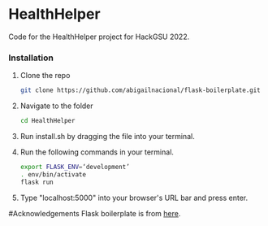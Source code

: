 # HealthHelper
Code for the HealthHelper project for HackGSU 2022.

### Installation

1. Clone the repo
   ```sh
   git clone https://github.com/abigailnacional/flask-boilerplate.git
   ```
2. Navigate to the folder
   ```sh
   cd HealthHelper
   ```
3. Run install.sh by dragging the file into your terminal.

4. Run the following commands in your terminal.
   ```sh
   export FLASK_ENV=‘development’
   . env/bin/activate
   flask run
   ```

5. Type "localhost:5000" into your browser's URL bar and press enter.

#Acknowledgements
Flask boilerplate is from [here](https://github.com/abigailnacional/flask-boilerplate.git).
